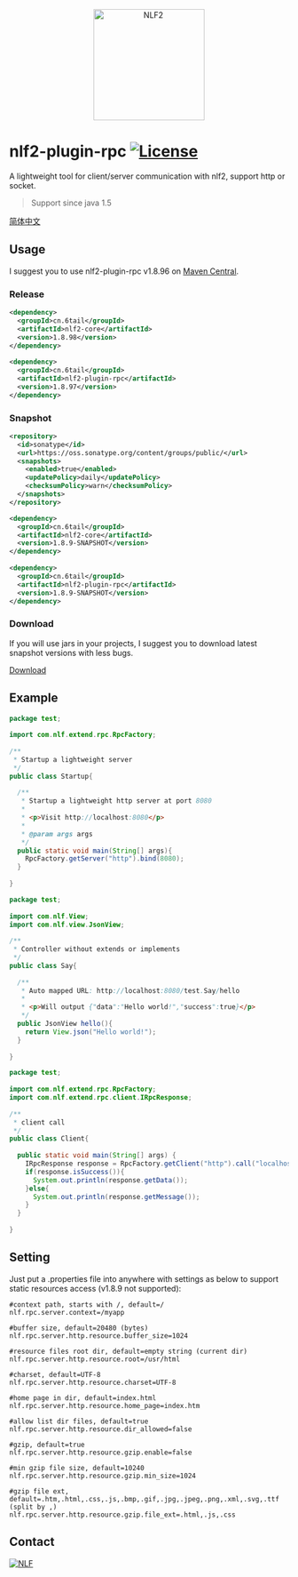 <div align="center">
<img width="200" src="http://6tail.cn/nlf2-logo.png" alt="NLF2">
</div>

# nlf2-plugin-rpc [![License](https://img.shields.io/badge/license-MIT-4EB1BA.svg?style=flat-square)](https://github.com/6tail/nlf2/blob/master/LICENSE)

A lightweight tool for client/server communication with nlf2, support http or socket.

> Support since java 1.5

[简体中文](https://github.com/6tail/nlf2-maven/blob/master/nlf2-plugin-rpc/README_ZH.md)

## Usage

I suggest you to use nlf2-plugin-rpc v1.8.96 on [Maven Central](https://search.maven.org/search?q=nlf2-plugin-rpc).

### Release

```xml
<dependency>
  <groupId>cn.6tail</groupId>
  <artifactId>nlf2-core</artifactId>
  <version>1.8.98</version>
</dependency>
 
<dependency>
  <groupId>cn.6tail</groupId>
  <artifactId>nlf2-plugin-rpc</artifactId>
  <version>1.8.97</version>
</dependency>
```
 
### Snapshot

```xml
<repository>
  <id>sonatype</id>
  <url>https://oss.sonatype.org/content/groups/public/</url>
  <snapshots>
    <enabled>true</enabled>
    <updatePolicy>daily</updatePolicy>
    <checksumPolicy>warn</checksumPolicy>
  </snapshots>
</repository>
```

```xml
<dependency>
  <groupId>cn.6tail</groupId>
  <artifactId>nlf2-core</artifactId>
  <version>1.8.9-SNAPSHOT</version>
</dependency>
 
<dependency>
  <groupId>cn.6tail</groupId>
  <artifactId>nlf2-plugin-rpc</artifactId>
  <version>1.8.9-SNAPSHOT</version>
</dependency>
```

### Download

If you will use jars in your projects, I suggest you to download latest snapshot versions with less bugs.

[Download](https://github.com/6tail/nlf2-maven/releases)

## Example

```java
package test;
 
import com.nlf.extend.rpc.RpcFactory;
 
/**
 * Startup a lightweight server
 */
public class Startup{
 
  /**
   * Startup a lightweight http server at port 8080
   * 
   * <p>Visit http://localhost:8080</p>
   * 
   * @param args args
   */
  public static void main(String[] args){
    RpcFactory.getServer("http").bind(8080);
  }
 
}
```

```java
package test;
 
import com.nlf.View;
import com.nlf.view.JsonView;
 
/**
 * Controller without extends or implements
 */
public class Say{
  
  /**
   * Auto mapped URL: http://localhost:8080/test.Say/hello
   * 
   * <p>Will output {"data":"Hello world!","success":true}</p>
   */
  public JsonView hello(){
    return View.json("Hello world!");
  }
  
}
```

```java
package test;
 
import com.nlf.extend.rpc.RpcFactory;
import com.nlf.extend.rpc.client.IRpcResponse;
 
/**
 * client call
 */
public class Client{
   
  public static void main(String[] args) {
    IRpcResponse response = RpcFactory.getClient("http").call("localhost", 8080, "/test.Say/hello", null, null);
    if(response.isSuccess()){
      System.out.println(response.getData());
    }else{
      System.out.println(response.getMessage());
    }
  }
   
}
```

## Setting

Just put a .properties file into anywhere with settings as below to support static resources access (v1.8.9 not supported):

```
#context path, starts with /, default=/
nlf.rpc.server.context=/myapp

#buffer size, default=20480 (bytes)
nlf.rpc.server.http.resource.buffer_size=1024
 
#resource files root dir, default=empty string (current dir)
nlf.rpc.server.http.resource.root=/usr/html
 
#charset, default=UTF-8
nlf.rpc.server.http.resource.charset=UTF-8
 
#home page in dir, default=index.html
nlf.rpc.server.http.resource.home_page=index.htm
 
#allow list dir files, default=true
nlf.rpc.server.http.resource.dir_allowed=false
 
#gzip, default=true
nlf.rpc.server.http.resource.gzip.enable=false
 
#min gzip file size, default=10240
nlf.rpc.server.http.resource.gzip.min_size=1024
 
#gzip file ext, default=.htm,.html,.css,.js,.bmp,.gif,.jpg,.jpeg,.png,.xml,.svg,.ttf (split by ,)
nlf.rpc.server.http.resource.gzip.file_ext=.html,.js,.css
```

## Contact

<a target="_blank" href="https://jq.qq.com/?_wv=1027&k=5F9Pbf0"><img border="0" src="http://pub.idqqimg.com/wpa/images/group.png" alt="NLF" title="NLF"></a>

